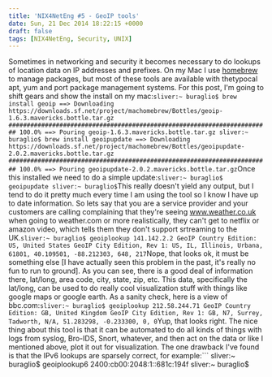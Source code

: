 ```yaml
---
title: 'NIX4NetEng #5 - GeoIP tools'
date: Sun, 21 Dec 2014 18:22:15 +0000
draft: false
tags: [NIX4NetEng, Security, UNIX]
---
```


Sometimes in networking and security it becomes necessary to do lookups of location data on IP addresses and prefixes. On my Mac I use [homebrew](http://brew.sh/) to manage packages, but most of these tools are available with thetypocal apt, yum and port package management systems. For this post, I'm going to shift gears and show the install on my mac:```
sliver:~ buraglio$ brew install geoip
==> Downloading https://downloads.sf.net/project/machomebrew/Bottles/geoip-1.6.3.mavericks.bottle.tar.gz
######################################################################## 100.0%
==> Pouring geoip-1.6.3.mavericks.bottle.tar.gz
sliver:~ buraglio$ brew install geoipupdate
==> Downloading https://downloads.sf.net/project/machomebrew/Bottles/geoipupdate-2.0.2.mavericks.bottle.tar.gz
######################################################################## 100.0%
==> Pouring geoipupdate-2.0.2.mavericks.bottle.tar.gz
```Once this installed we need to do a simple update:```
sliver:~ buraglio$ geoipupdate
sliver:~ buraglio$
```This really doesn't yield any output, but I tend to do it pretty much every time I am using the tool so I know I have up to date information. So lets say that you are a service provider and your customers are calling complaining that they're seeing www.weather.co.uk when going to weather.com or more realistically, they can't get to netflix or amazon video, which tells them they don't support srtreaming to the UK.```
sliver:~ buraglio$ geoiplookup 141.142.2.2
GeoIP Country Edition: US, United States
GeoIP City Edition, Rev 1: US, IL, Illinois, Urbana, 61801, 40.109501, -88.212303, 648, 217
```Nope, that looks ok, it must be something else \[I have actually seen this problem in the past, it's really no fun to run to ground\]. As you can see, there is a good deal of information there, lat/long, area code, city, state, zip, etc. This data, specifically the lat/long, can be used to do really cool visualization stuff with things like google maps or google earth. As a sanity check, here is a view of bbc.com:```
sliver:~ buraglio$ geoiplookup 212.58.244.71
GeoIP Country Edition: GB, United Kingdom
GeoIP City Edition, Rev 1: GB, N7, Surrey, Tadworth, N/A, 51.283298, -0.233300, 0, 0
```Yup, that looks right. The nice thing about this tool is that it can be automated to do all kinds of things with logs from syslog, Bro-IDS, Snort, whatever, and then act on the data or like I mentioned above, plot it out for visualization. The one drawback I've found is that the IPv6 lookups are sparsely correct, for example:```
sliver:~ buraglio$ geoiplookup6 2400:cb00:2048:1::681c:194f
sliver:~ buraglio$
```Looking up 2400:cb00:2048:1::681c:194f which belongs to cloudflare yields me nothink, so there is some work to do there on the IPv6 front. Overall this is a useful tool for quick troubleshooting but it really shines when used in scripts and for visualization.